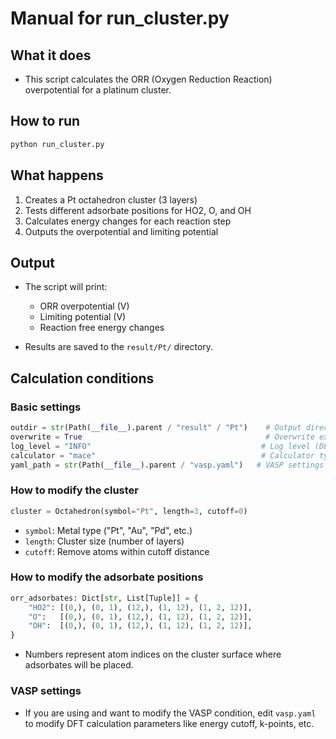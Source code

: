# Manual for run_cluster.py

## What it does
* This script calculates the ORR (Oxygen Reduction Reaction) overpotential for a platinum cluster.

## How to run
```bash
python run_cluster.py
```

## What happens
1. Creates a Pt octahedron cluster (3 layers)
2. Tests different adsorbate positions for HO2, O, and OH
3. Calculates energy changes for each reaction step
4. Outputs the overpotential and limiting potential

## Output
* The script will print:
  - ORR overpotential (V)
  - Limiting potential (V)  
  - Reaction free energy changes

* Results are saved to the `result/Pt/` directory.

## Calculation conditions

### Basic settings
```python
outdir = str(Path(__file__).parent / "result" / "Pt")    # Output directory
overwrite = True                                         # Overwrite existing results
log_level = "INFO"                                      # Log level (DEBUG/INFO/WARNING/ERROR)
calculator = "mace"                                     # Calculator type
yaml_path = str(Path(__file__).parent / "vasp.yaml")   # VASP settings file
```

### How to modify the cluster
```python
cluster = Octahedron(symbol="Pt", length=3, cutoff=0)
```
- `symbol`: Metal type ("Pt", "Au", "Pd", etc.)
- `length`: Cluster size (number of layers)
- `cutoff`: Remove atoms within cutoff distance

### How to modify the adsorbate positions
```python
orr_adsorbates: Dict[str, List[Tuple]] = {
    "HO2": [(0,), (0, 1), (12,), (1, 12), (1, 2, 12)],
    "O":   [(0,), (0, 1), (12,), (1, 12), (1, 2, 12)],
    "OH":  [(0,), (0, 1), (12,), (1, 12), (1, 2, 12)],
}
```
* Numbers represent atom indices on the cluster surface where adsorbates will be placed.

### VASP settings
* If you are using and want to modify the VASP condition, edit `vasp.yaml` to modify DFT calculation parameters like energy cutoff, k-points, etc.
  